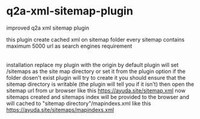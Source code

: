 # q2a-xml-sitemap-plugin
improved q2a xml sitemap plugin 

this plugin create cached xml on sitemap folder
every sitemap contains maximum 5000 url as search engines requirement
######
installation
replace my plugin with the origin 
by default plugin will set /sitemaps as the site map directory or set it from the plugin option
if the folder dosen't exist plugin will try to create it 
you should ensure that the sitemap directory is writable  (the plugin will tell you if it isn't)
then open the sitemap url from ur browser like this https://ayuda.site/sitemap.xml
now sitemaps created and sitemaps index will be provided to the browser and will cached to "sitemap directory"/mapindexs.xml like this https://ayuda.site/sitemaps/mapindexs.xml
